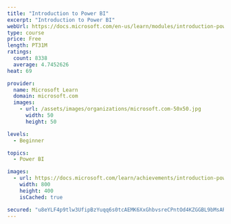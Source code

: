 ```yaml
---
title: "Introduction to Power BI"
excerpt: "Introduction to Power BI"
webUrl: https://docs.microsoft.com/en-us/learn/modules/introduction-power-bi/
type: course
price: Free
length: PT31M
ratings:
  count: 8338
  average: 4.7452626
heat: 69

provider:
  name: Microsoft Learn
  domain: microsoft.com
  images:
    - url: /assets/images/organizations/microsoft.com-50x50.jpg
      width: 50
      height: 50

levels:
  - Beginner

topics:
  - Power BI

images:
  - url: https://docs.microsoft.com/learn/achievements/introduction-power-bi-social.png
    width: 800
    height: 400
    isCached: true

secured: "u8eYLF4p9tlw3UfipBzYuqq6s0tcAEMK6XxGhbvsreCPntOd4KZGGBL9bMsARIqDI1XW2aDS4oDdAtF4odoaxyMXBTIO4Oou1hM7uG11m795XBLfU1sD+tsTLNMX5u50MO/bTR9tZrYop9kvJ6GWpiXUBaAGA4/7v/evFMm5EqtWQ7K0x1RHyPp7AHP/6RNBMOi4kHXiJWbaBWXXy7vgTpi+l9oJ9ATEGffVDGDYoXmLPF55d+HSR+2om0bnLqp2OJ55tkoxu96/+IMmAhDfrNpUVUMjvhWZ4kgV0a9O6nLQzv1snbpVf+0s40yK69VTDAgwTU6uBOCwwKYU64fG0MoAwHtutuLQHcmA8ipswEXHy/PsHH7xa/LsJW7Y1q6Y66ZZ5KYc6Mb+R8dyiqm4xp0Qxy8adEVgXbqwPLXxdL4=;yMR9qbhZ88UZ92Zh5qWb5A=="
---
```


